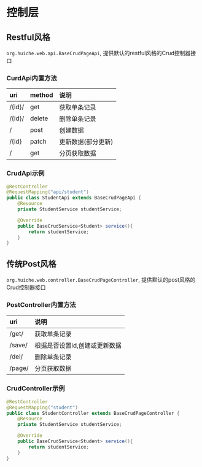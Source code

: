 # 控制层
## Restful风格
`org.huiche.web.api.BaseCrudPageApi`, 提供默认的restful风格的Crud控制器接口
### CurdApi内置方法
uri|method|说明
:-|:-|:-
/{id}/|get|获取单条记录
/{id}/|delete|删除单条记录
/|post|创建数据
/{id}|patch|更新数据(部分更新)
/|get|分页获取数据
### CrudApi示例
```java
@RestController
@RequestMapping("api/student")
public class StudentApi extends BaseCrudPageApi {
    @Resource
    private StudentService studentService;

    @Override
    public BaseCrudService<Student> service(){
        return studentService;
    }
}
```
## 传统Post风格
`org.huiche.web.controller.BaseCrudPageController`, 提供默认的post风格的Crud控制器接口
### PostController内置方法
uri|说明
:-|:-
/get/|获取单条记录
/save/|根据是否设置id,创建或更新数据
/del/|删除单条记录
/page/|分页获取数据
### CrudController示例
```java
@RestController
@RequestMapping("student")
public class StudentController extends BaseCrudPageController {
    @Resource
    private StudentService studentService;

    @Override
    public BaseCrudService<Student> service(){
        return studentService;
    }
}
```